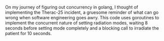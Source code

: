 On my journey of figuring out concurrency in golang, I thought of implementing the Therac-25 incident, 
a gruesome reminder of what can go wrong when software engineering goes awry. This code uses goroutines 
to implement the concurrent nature of setting radiation modes, waiting 8 seconds before setting mode 
completely and a blocking call to irradiate the patient for 10 seconds. 
